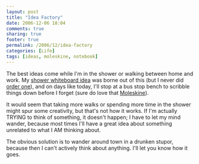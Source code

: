 ```yaml
---
layout: post
title: "Idea Factory"
date: 2006-12-06 18:04
comments: true
sharing: true
footer: true
permalink: /2006/12/idea-factory
categories: [Life]
tags: [ideas, moleskine, notebook]
---
```

The best ideas come while I'm in the shower or walking between home and work.  My <a href="/2005/09/shower-whiteboard">shower whiteboard idea</a> was borne out of this (but I never did <a href="/2006/01/thieving-bastards">order one</a>), and on days like today, I'll stop at a bus stop bench to scribble things down before I forget (sure do love that <a href="http://www.amazon.com/gp/product/B00092RPH0?ie=UTF8&tag=brocklicom-20&linkCode=as2&camp=1789&creative=9325&creativeASIN=B00092RPH0">Moleskine</a>).

It would seem that taking more walks or spending more time in the shower might spur some creativity, but that's not how it works.  If I'm actually TRYING to think of something, it doesn't happen; I have to let my mind wander, because most times I'll have a great idea about something unrelated to what I AM thinking about.

The obvious solution is to wander around town in a drunken stupor, because then I can't actively think about anything.  I'll let you know how it goes.
